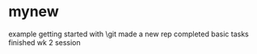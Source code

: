 # mynew
 example
 getting started with \git
 made a new rep
completed basic tasks
finished wk 2 session
